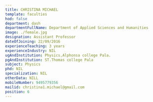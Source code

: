 ```yaml
---
title: CHRISTINA MICHAEL
template: faculties
hod: false
department: dash
departmentFullName: Department of Applied Sciences and Humanities
image: ./female.jpg
designation: Assistant Professor
dateOfJoining: 22/09/2016
experienceTeaching: 3 years
experienceIndustry: NIL
ugAndInstitution: Physics,Alphonsa college Pala.
pgAndInstitution: ST.Thomas college Pala
subject: Physics
phd: NIL
specialization: NIL
otherData: NILL
mobileNumber: 9495779356
mailid: christina1.michael@gmail.com
position: 6
---
```

